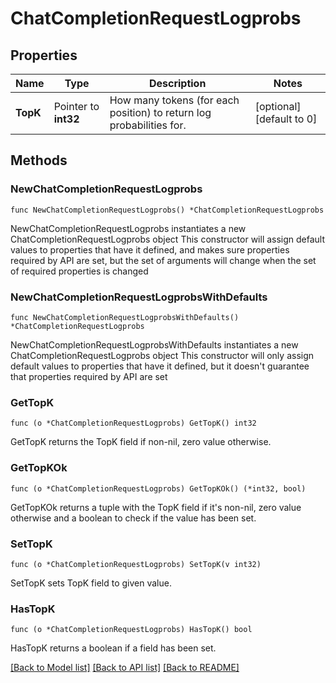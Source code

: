 # ChatCompletionRequestLogprobs

## Properties

Name | Type | Description | Notes
------------ | ------------- | ------------- | -------------
**TopK** | Pointer to **int32** | How many tokens (for each position) to return log probabilities for. | [optional] [default to 0]

## Methods

### NewChatCompletionRequestLogprobs

`func NewChatCompletionRequestLogprobs() *ChatCompletionRequestLogprobs`

NewChatCompletionRequestLogprobs instantiates a new ChatCompletionRequestLogprobs object
This constructor will assign default values to properties that have it defined,
and makes sure properties required by API are set, but the set of arguments
will change when the set of required properties is changed

### NewChatCompletionRequestLogprobsWithDefaults

`func NewChatCompletionRequestLogprobsWithDefaults() *ChatCompletionRequestLogprobs`

NewChatCompletionRequestLogprobsWithDefaults instantiates a new ChatCompletionRequestLogprobs object
This constructor will only assign default values to properties that have it defined,
but it doesn't guarantee that properties required by API are set

### GetTopK

`func (o *ChatCompletionRequestLogprobs) GetTopK() int32`

GetTopK returns the TopK field if non-nil, zero value otherwise.

### GetTopKOk

`func (o *ChatCompletionRequestLogprobs) GetTopKOk() (*int32, bool)`

GetTopKOk returns a tuple with the TopK field if it's non-nil, zero value otherwise
and a boolean to check if the value has been set.

### SetTopK

`func (o *ChatCompletionRequestLogprobs) SetTopK(v int32)`

SetTopK sets TopK field to given value.

### HasTopK

`func (o *ChatCompletionRequestLogprobs) HasTopK() bool`

HasTopK returns a boolean if a field has been set.


[[Back to Model list]](../README.md#documentation-for-models) [[Back to API list]](../README.md#documentation-for-api-endpoints) [[Back to README]](../README.md)


